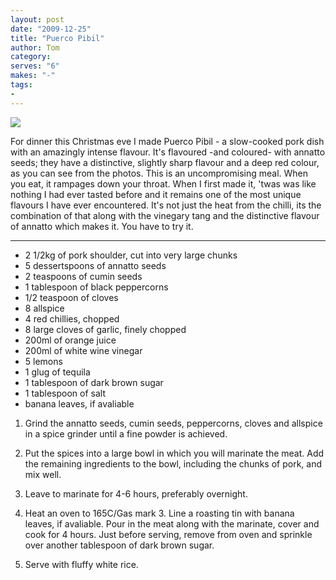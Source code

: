 ```yaml
---
layout: post
date: "2009-12-25"
title: "Puerco Pibil"
author: Tom
category:
serves: "6"
makes: "-"
tags:
-
---
```

<img src="https://s3.eu-west-2.amazonaws.com/grubdaily/puerco_pibil.jpg" />

For dinner this Christmas eve I made Puerco Pibil - a slow-cooked pork dish with an amazingly intense flavour. It's flavoured -and coloured- with annatto seeds; they have a distinctive, slightly sharp flavour and a deep red colour, as you can see from the photos. This is an uncompromising meal. When you eat, it rampages down your throat. When I first made it, 'twas was like nothing I had ever tasted before and it remains one of the most unique flavours I have ever encountered. It's not just the heat from the chilli, its the combination of that along with the vinegary tang and the distinctive flavour of annatto which makes it. You have to try it.

---
* 2 1/2kg of pork shoulder, cut into very large chunks
* 5 dessertspoons of annatto seeds
* 2 teaspoons of cumin seeds
* 1 tablespoon of black peppercorns
* 1/2 teaspoon of cloves
* 8 allspice
* 4 red chillies, chopped
* 8 large cloves of garlic, finely chopped
* 200ml of orange juice
* 200ml of white wine vinegar
* 5 lemons
* 1 glug of tequila
* 1 tablespoon of dark brown sugar
* 1 tablespoon of salt
* banana leaves, if avaliable

1. Grind the annatto seeds, cumin seeds, peppercorns, cloves and allspice in a spice grinder until a fine powder is achieved.

2. Put the spices into a large bowl in which you will marinate the meat. Add the remaining ingredients to the bowl, including the chunks of pork, and mix well. 

3. Leave to marinate for 4-6 hours, preferably overnight.

4. Heat an oven to 165C/Gas mark 3. Line a roasting tin with banana leaves, if avaliable. Pour in the meat along with the marinate, cover and cook for 4 hours. Just before serving, remove from oven and sprinkle over another tablespoon of dark brown sugar.

5. Serve with fluffy white rice.

